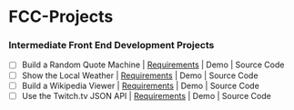 # FCC-Projects

### Intermediate Front End Development Projects

- [ ] Build a Random Quote Machine | [Requirements](http://www.freecodecamp.com/challenges/build-a-random-quote-machine) | Demo | Source Code
- [ ] Show the Local Weather | [Requirements](http://www.freecodecamp.com/challenges/show-the-local-weather) | Demo | Source Code
- [ ] Build a Wikipedia Viewer | [Requirements](http://www.freecodecamp.com/challenges/build-a-wikipedia-viewer) | Demo | Source Code
- [ ] Use the Twitch.tv JSON API | [Requirements](http://www.freecodecamp.com/challenges/use-the-twitchtv-json-api) | Demo | Source Code
